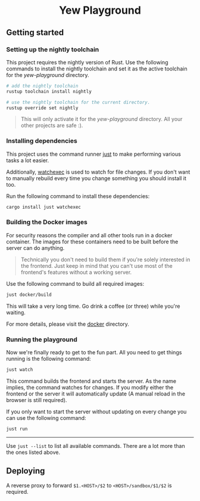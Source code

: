 <div align="center">

# Yew Playground

</div>

## Getting started

### Setting up the nightly toolchain

This project requires the nightly version of Rust.
Use the following commands to install the nightly toolchain and set it as the active toolchain for the _yew-playground_ directory.

```bash
# add the nightly toolchain
rustup toolchain install nightly

# use the nightly toolchain for the current directory.
rustup override set nightly
```

> This will only activate it for the _yew-playground_ directory. All your other projects are safe :).

### Installing dependencies

This project uses the command runner [just](https://github.com/casey/just) to make performing various tasks a lot easier.

Additionally, [watchexec](https://github.com/watchexec/watchexec) is used to watch for file changes.
If you don't want to manually rebuild every time you change something you should install it too.

Run the following command to install these dependencies:

```bash
cargo install just watchexec
```

### Building the Docker images

For security reasons the compiler and all other tools run in a docker container.
The images for these containers need to be built before the server can do anything.

> Technically you don't need to build them if you're solely interested in the frontend.
> Just keep in mind that you can't use most of the frontend's features without a working server.

Use the following command to build all required images:

```bash
just docker/build
```

This will take a very long time.
Go drink a coffee (or three) while you're waiting.

For more details, please visit the [docker](docker) directory.

### Running the playground

Now we're finally ready to get to the fun part.
All you need to get things running is the following command:

```bash
just watch
```

This command builds the frontend and starts the server.
As the name implies, the command watches for changes.
If you modify either the frontend or the server it will automatically update (A manual reload in the browser is still required).

If you only want to start the server without updating on every change you can use the following command:

```bash
just run
```

---

Use `just --list` to list all available commands.
There are a lot more than the ones listed above.

## Deploying

<!-- TODO -->

A reverse proxy to forward `$1.<HOST>/$2` to `<HOST>/sandbox/$1/$2` is required.
